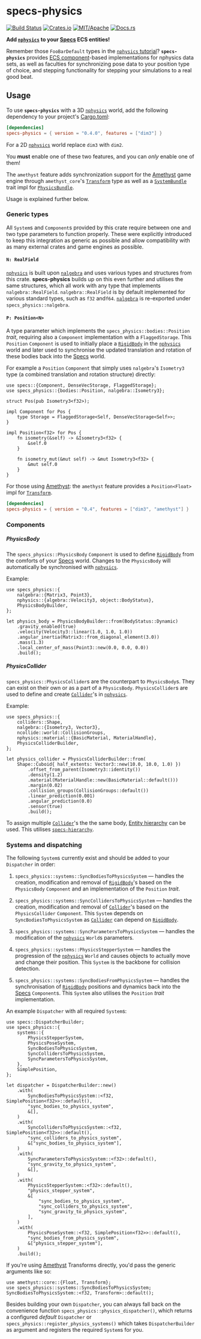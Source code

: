 # specs-physics

[![Build Status][bi]][bl] 
[![Crates.io][ci]][cl] 
[![MIT/Apache][li]][ll] 
[![Docs.rs][di]][dl]

[bi]: https://travis-ci.com/amethyst/specs-physics.svg?branch=master
[bl]: https://travis-ci.com/amethyst/specs-physics

[ci]: https://img.shields.io/crates/v/specs-physics.svg
[cl]: https://crates.io/crates/specs-physics/

[li]: https://img.shields.io/crates/l/specs-physics.svg
[ll]: https://github.com/amethyst/specs-physics/blob/master/LICENSE

[di]: https://docs.rs/specs-physics/badge.svg
[dl]: https://docs.rs/specs-physics/

**Add [`nphysics`] to your [Specs] ECS entities!**

Remember those `FooBarDefault` types in the [`nphysics` tutorial]?
**`specs-physics`** provides [ECS component]-based implementations for nphysics data sets,
as well as faculties for synchronizing pose data to your position type of choice,
and stepping functionality for stepping your simulations to a real good beat.

[Specs]: https://github.com/amethyst/specs
[`nphysics`]: https://www.nphysics.org/
[`nphysics` tutorial]: https://www.nphysics.org/rigid_body_simulations_with_contacts/#basic-setup
[ECS Component]: https://amethyst.github.io/specs/01_intro.html#whats-an-ecs

## Usage

To use **`specs-physics`** with a 3D [`nphysics`] world,
add the following dependency to your project's [Cargo.toml]:

```toml
[dependencies]
specs-physics = { version = "0.4.0", features = ["dim3"] }
```

For a 2D [`nphysics`] world replace `dim3` with `dim2`.

You **must** enable one of these two features, and you can *only* enable one of them!

The `amethyst` feature adds synchronization support for the [Amethyst] game engine 
through `amethyst_core`'s [`Transform`] type
as well as a [`SystemBundle`] trait impl for [`PhysicsBundle`].

Usage is explained further below.

[Cargo.toml]: https://doc.rust-lang.org/cargo/reference/specifying-dependencies.html
[Amethyst]: https://amethyst.rs/
[`Transform`]: https://docs.amethyst.rs/stable/amethyst_core/transform/components/struct.Transform.html
[`SystemBundle`]: https://docs.amethyst.rs/stable/amethyst_core/bundle/trait.SystemBundle.html
[`PhysicsBundle`]: struct.PhysicsBundle.html


### Generic types

All `System`s and `Component`s provided by this crate require between one
and two type parameters to function properly. These were explicitly
introduced to keep this integration as generic as possible and allow
compatibility with as many external crates and game engines as possible.

#### `N: RealField`

[`nphysics`] is built upon [`nalgebra`] and uses various types and
structures from this crate. **specs-physics** builds up on this even further
and utilises the same structures, which all work with any type that
implements `nalgebra::RealField`. `nalgebra::RealField` is by default
implemented for various standard types, such as `f32` and`f64`. [`nalgebra`]
is re-exported under `specs_physics::nalgebra`.

#### `P: Position<N>`

A type parameter which implements the `specs_physics::bodies::Position`
*trait*, requiring also a `Component` implementation with a
`FlaggedStorage`. This `Position` `Component` is used to initially place a
[`RigidBody`] in the [`nphysics`] world and later used to synchronise the
updated translation and rotation of these bodies back into the [Specs]
world.

For example a `Position` `Component` that simply uses `nalgebra`'s `Isometry3` type (a
combined translation and rotation structure) directly:

```rust,ignore
use specs::{Component, DenseVecStorage, FlaggedStorage};
use specs_physics::{bodies::Position, nalgebra::Isometry3};

struct Pos(pub Isometry3<f32>);

impl Component for Pos {
    type Storage = FlaggedStorage<Self, DenseVecStorage<Self>>;
}

impl Position<f32> for Pos {
    fn isometry(&self) -> &Isometry3<f32> {
        &self.0
    }

    fn isometry_mut(&mut self) -> &mut Isometry3<f32> {
        &mut self.0
    }
}
```

For those using [Amethyst]: the `amethyst` feature provides
a `Position<Float>` impl for [`Transform`].

```toml
[dependencies]
specs-physics = { version = "0.4", features = ["dim3", "amethyst"] }
```

### Components

##### PhysicsBody

The `specs_physics::PhysicsBody` `Component` is used to define [`RigidBody`]
from the comforts of your [Specs] world. Changes to the `PhysicsBody` will
automatically be synchronised with [`nphysics`].

Example:

```rust,ignore
use specs_physics::{
    nalgebra::{Matrix3, Point3},
    nphysics::{algebra::Velocity3, object::BodyStatus},
    PhysicsBodyBuilder,
};

let physics_body = PhysicsBodyBuilder::from(BodyStatus::Dynamic)
    .gravity_enabled(true)
    .velocity(Velocity3::linear(1.0, 1.0, 1.0))
    .angular_inertia(Matrix3::from_diagonal_element(3.0))
    .mass(1.3)
    .local_center_of_mass(Point3::new(0.0, 0.0, 0.0))
    .build();
```

##### PhysicsCollider

`specs_physics::PhysicsCollider`s are the counterpart to `PhysicsBody`s.
They can exist on their own or as a part of a `PhysicsBody`.
`PhysicsCollider`s are used to define and create [`Collider`]'s in
[`nphysics`].

Example:

```rust,ignore
use specs_physics::{
    colliders::Shape,
    nalgebra::{Isometry3, Vector3},
    ncollide::world::CollisionGroups,
    nphysics::material::{BasicMaterial, MaterialHandle},
    PhysicsColliderBuilder,
};

let physics_collider = PhysicsColliderBuilder::from(
    Shape::Cuboid{ half_extents: Vector3::new(10.0, 10.0, 1.0) })
        .offset_from_parent(Isometry3::identity())
        .density(1.2)
        .material(MaterialHandle::new(BasicMaterial::default()))
        .margin(0.02)
        .collision_groups(CollisionGroups::default())
        .linear_prediction(0.001)
        .angular_prediction(0.0)
        .sensor(true)
        .build();
```

To assign multiple [`Collider`]'s the the same body, [Entity hierarchy]
can be used. This utilises [`specs-hierarchy`].

### Systems and dispatching

The following `System`s currently exist and should be added to your
`Dispatcher` in order:

1. `specs_physics::systems::SyncBodiesToPhysicsSystem` — handles the
creation, modification and removal of [`RigidBody`]'s based on the
`PhysicsBody` `Component` and an implementation of the `Position`
*trait*.

2. `specs_physics::systems::SyncCollidersToPhysicsSystem` — handles
the creation, modification and removal of [`Collider`]'s based on the
`PhysicsCollider` `Component`. This `System` depends on
`SyncBodiesToPhysicsSystem` as [`Collider`] can depend on [`RigidBody`].

3. `specs_physics::systems::SyncParametersToPhysicsSystem` — handles the
modification of the [`nphysics`] `World`s parameters.

4. `specs_physics::systems::PhysicsStepperSystem` — handles the progression
of the [`nphysics`] `World` and causes objects to actually move and
change their position. This `System` is the backbone for collision
detection.

5. `specs_physics::systems::SyncBodiesFromPhysicsSystem` —
handles the synchronisation of [`RigidBody`] positions and dynamics back
into the [Specs] `Component`s. This `System` also utilises the
`Position` *trait* implementation.

An example `Dispatcher` with all required `System`s:

```rust,no_run
use specs::DispatcherBuilder;
use specs_physics::{
    systems::{
        PhysicsStepperSystem,
        PhysicsPoseSystem,
        SyncBodiesToPhysicsSystem,
        SyncCollidersToPhysicsSystem,
        SyncParametersToPhysicsSystem,
    },
    SimplePosition,
};

let dispatcher = DispatcherBuilder::new()
    .with(
        SyncBodiesToPhysicsSystem::<f32, SimplePosition<f32>>::default(),
        "sync_bodies_to_physics_system",
        &[],
    )
    .with(
        SyncCollidersToPhysicsSystem::<f32, SimplePosition<f32>>::default(),
        "sync_colliders_to_physics_system",
        &["sync_bodies_to_physics_system"],
    )
    .with(
        SyncParametersToPhysicsSystem::<f32>::default(),
        "sync_gravity_to_physics_system",
        &[],
    )
    .with(
        PhysicsStepperSystem::<f32>::default(),
        "physics_stepper_system",
        &[
            "sync_bodies_to_physics_system",
            "sync_colliders_to_physics_system",
            "sync_gravity_to_physics_system",
        ],
    )
    .with(
        PhysicsPoseSystem::<f32, SimplePosition<f32>>::default(),
        "sync_bodies_from_physics_system",
        &["physics_stepper_system"],
    )
    .build();
```

If you're using [Amethyst] Transforms directly, you'd pass the generic
arguments like so:

```rust,ignore
use amethyst::core::{Float, Transform};
use specs_physics::systems::SyncBodiesToPhysicsSystem;
SyncBodiesToPhysicsSystem::<f32, Transform>::default();
```

Besides building your own `Dispatcher`, you can always fall back on
the convenience function `specs_physics::physics_dispatcher()`, which
returns a configured *default* `Dispatcher` or
`specs_physics::register_physics_systems()` which takes
`DispatcherBuilder` as argument and registers the required `System`s for
you.

[`nalgebra`]: https://nalgebra.org/
[`RigidBody`]: https://www.nphysics.org/rigid_body_simulations_with_contacts/#rigid-bodies
[`Collider`]: https://www.nphysics.org/rigid_body_simulations_with_contacts/#colliders
[Amethyst]: https://amethyst.rs/
[Entity hierarchy]: https://github.com/amethyst/specs-physics/blob/master/examples/hierarchy.rs
[`specs-hierarchy`]: https://github.com/rustgd/specs-hierarchy
